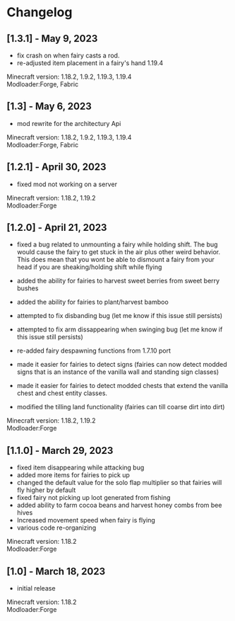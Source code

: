 # Changelog

## [1.3.1] - May 9, 2023

* fix crash on when fairy casts a rod.
* re-adjusted item placement in a fairy's hand 1.19.4

Minecraft version: 1.18.2, 1.9.2, 1.19.3, 1.19.4  
Modloader:Forge, Fabric

## [1.3] - May 6, 2023

* mod rewrite for the architectury Api

Minecraft version: 1.18.2, 1.9.2, 1.19.3, 1.19.4  
Modloader:Forge, Fabric

## [1.2.1] - April 30, 2023

* fixed mod not working on a server

Minecraft version: 1.18.2, 1.19.2  
Modloader:Forge

## [1.2.0] - April 21, 2023

* fixed a bug related to unmounting a fairy while holding shift. The bug would cause the fairy to get stuck in the air plus other weird behavior. This does mean that you wont be able to dismount a fairy from your head if you are sheaking/holding shift while flying

* added the ability for fairies to harvest sweet berries from sweet berry bushes
* added the ability for fairies to plant/harvest bamboo
* attempted to fix disbanding bug (let me know if this issue still persists)
* attempted to fix arm dissappearing when swinging bug (let me know if this issue still persists)
* re-added fairy despawning functions from 1.7.10 port
* made it easier for fairies to detect signs (fairies can now detect modded signs that is an instance of the vanilla wall and standing sign classes)
* made it easier for fairies to detect modded chests that extend the vanilla chest and chest entity classes.
* modified the tilling land functionality (fairies can till coarse dirt into dirt)

Minecraft version: 1.18.2, 1.19.2  
Modloader:Forge

## [1.1.0] - March 29, 2023

* fixed item disappearing while attacking bug
* added more items for fairies to pick up
* changed the default value for the solo flap multiplier so that fairies will fly higher by default
* fixed fairy not picking up loot generated from fishing
* added ability to farm cocoa beans and harvest honey combs from bee hives
* Increased movement speed when fairy is flying
* various code re-organizing

Minecraft version: 1.18.2  
Modloader:Forge

## [1.0] - March 18, 2023

* initial release

Minecraft version: 1.18.2  
Modloader:Forge